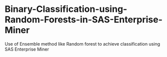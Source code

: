 # Binary-Classification-using-Random-Forests-in-SAS-Enterprise-Miner
Use of Ensemble method like Random forest to achieve classification using SAS Enterprise Miner
